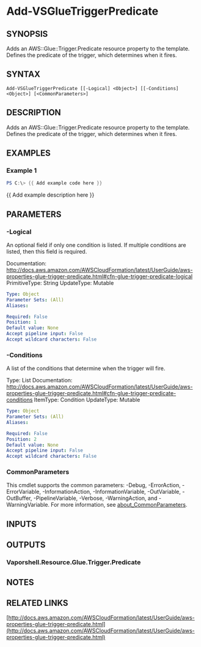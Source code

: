 # Add-VSGlueTriggerPredicate

## SYNOPSIS
Adds an AWS::Glue::Trigger.Predicate resource property to the template.
Defines the predicate of the trigger, which determines when it fires.

## SYNTAX

```
Add-VSGlueTriggerPredicate [[-Logical] <Object>] [[-Conditions] <Object>] [<CommonParameters>]
```

## DESCRIPTION
Adds an AWS::Glue::Trigger.Predicate resource property to the template.
Defines the predicate of the trigger, which determines when it fires.

## EXAMPLES

### Example 1
```powershell
PS C:\> {{ Add example code here }}
```

{{ Add example description here }}

## PARAMETERS

### -Logical
An optional field if only one condition is listed.
If multiple conditions are listed, then this field is required.

Documentation: http://docs.aws.amazon.com/AWSCloudFormation/latest/UserGuide/aws-properties-glue-trigger-predicate.html#cfn-glue-trigger-predicate-logical
PrimitiveType: String
UpdateType: Mutable

```yaml
Type: Object
Parameter Sets: (All)
Aliases:

Required: False
Position: 1
Default value: None
Accept pipeline input: False
Accept wildcard characters: False
```

### -Conditions
A list of the conditions that determine when the trigger will fire.

Type: List
Documentation: http://docs.aws.amazon.com/AWSCloudFormation/latest/UserGuide/aws-properties-glue-trigger-predicate.html#cfn-glue-trigger-predicate-conditions
ItemType: Condition
UpdateType: Mutable

```yaml
Type: Object
Parameter Sets: (All)
Aliases:

Required: False
Position: 2
Default value: None
Accept pipeline input: False
Accept wildcard characters: False
```

### CommonParameters
This cmdlet supports the common parameters: -Debug, -ErrorAction, -ErrorVariable, -InformationAction, -InformationVariable, -OutVariable, -OutBuffer, -PipelineVariable, -Verbose, -WarningAction, and -WarningVariable. For more information, see [about_CommonParameters](http://go.microsoft.com/fwlink/?LinkID=113216).

## INPUTS

## OUTPUTS

### Vaporshell.Resource.Glue.Trigger.Predicate
## NOTES

## RELATED LINKS

[http://docs.aws.amazon.com/AWSCloudFormation/latest/UserGuide/aws-properties-glue-trigger-predicate.html](http://docs.aws.amazon.com/AWSCloudFormation/latest/UserGuide/aws-properties-glue-trigger-predicate.html)

